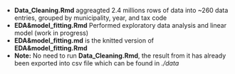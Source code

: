 - **Data_Cleaning.Rmd** aggreagted 2.4 millions rows of data into ~260 data entries, grouped by municipality, year, and tax code
- **EDA&model_fitting.Rmd** Performed exploratory data analysis and linear model (work in progress)
- **EDA&model_fitting.md** is the knitted version of **EDA&model_fitting.Rmd**
- **Note:** No need to run **Data_Cleaning.Rmd**, the result from it has already been exported into csv file which can be found in *./data*
